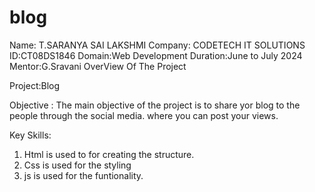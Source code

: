 # blog

Name: T.SARANYA SAI LAKSHMI 
Company: CODETECH IT SOLUTIONS 
ID:CT08DS1846 
Domain:Web Development 
Duration:June to July 2024 
Mentor:G.Sravani 
OverView Of The Project

Project:Blog

Objective : 
  The main objective of the project is to share yor blog  to the people through the social media.
  where you can post your views.

Key Skills:
1) Html is used to for creating the structure.
2) Css is used for the styling
3) js is used for the funtionality.
